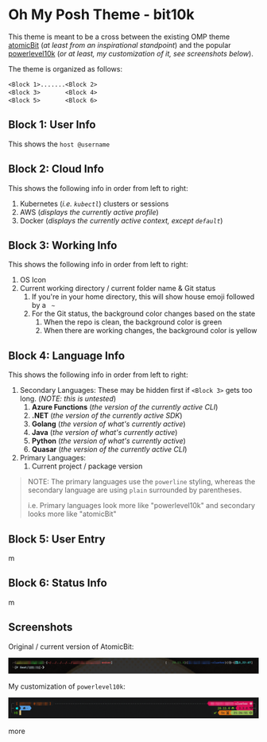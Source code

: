 # Oh My Posh Theme - bit10k 

This theme is meant to be a cross between the existing OMP theme [atomicBit](https://ohmypo.sh/docs/themes#atomicbit) (*at least from an inspirational standpoint*) and the popular [powerlevel10k](https://github.com/romkatv/powerlevel10k) (*or at least, my customization of it, see screenshots below*). 

The theme is organized as follows: 

```shell
<Block 1>.......<Block 2>
<Block 3>       <Block 4>
<Block 5>       <Block 6>
```

## Block 1: User Info

This shows the `host @username` 

## Block 2: Cloud Info

This shows the following info in order from left to right: 

1. Kubernetes (*i.e. `kubectl`*) clusters or sessions 
2. AWS (*displays the currently active profile*)
3. Docker (*displays the currently active context, except `default`*) 

## Block 3: Working Info

 This shows the following info in order from left to right: 

1. OS Icon 
2. Current working directory / current folder name & Git status 
   1. If you're in your home directory, this will show house emoji followed by a ` ~` 
   2. For the Git status, the background color changes based on the state 
      1. When the repo is clean, the background color is green 
      2. When there are working changes, the background color is yellow 

## Block 4: Language Info 

This shows the following info in order from left to right: 

1. Secondary Languages: These may be hidden first if `<Block 3>` gets too long. (*NOTE: this is untested*) 
   1. **Azure Functions** (*the version of the currently active CLI*) 
   2. **.NET** (*the version of the currently active SDK*) 
   3. **Golang** (*the version of what's currently active*) 
   4. **Java** (*the version of what's currently active*) 
   5. **Python** (*the version of what's currently active*) 
   6. **Quasar** (*the version of the currently active CLI*) 
2. Primary Languages: 
   1. Current project / package version  

> NOTE: The primary languages use the `powerline` styling, whereas the secondary language are using `plain` surrounded by parentheses. 
>
> i.e. Primary languages look more like "powerlevel10k" and secondary looks more like "atomicBit" 

## Block 5: User Entry 

m 

## Block 6: Status Info 

m 

## Screenshots 

Original / current version of AtomicBit:

![atomic-bit-custom](./images/atomic-bit-custom.png)

My customization of `powerlevel10k`:

![powerlevel10k-custom](./images/powerlevel10k-custom.png)

more 

